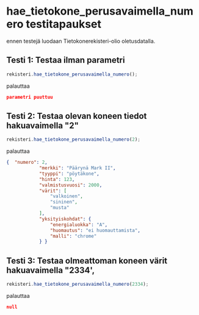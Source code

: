 # hae_tietokone_perusavaimella_numero testitapaukset

ennen testejä luodaan Tietokonerekisteri-olio oletusdatalla.

## Testi 1: Testaa ilman parametri

```js
rekisteri.hae_tietokone_perusavaimella_numero();
```

palauttaa 
```json
parametri puuttuu
```
## Testi 2: Testaa olevan koneen tiedot hakuavaimella "2"

```js
rekisteri.hae_tietokone_perusavaimella_numero(2);
```

palauttaa 
```json
{  "numero": 2,
            "merkki": "Päärynä Mark II",
            "tyyppi": "pöytäkone",
            "hinta": 123,
            "valmistusvuosi": 2000,
            "värit": [
                "valkoinen",
                "sininen",
                "musta"
            ],
            "yksityiskohdat": {
                "energialuokka": "A",
                "huomautus": "ei huomauttamista",
                "malli": "chrome"
            } }
```

## Testi 3: Testaa olmeattoman koneen värit hakuavaimella "2334',
```js
rekisteri.hae_tietokone_perusavaimella_numero(2334);
```
palauttaa
```json
null
```
